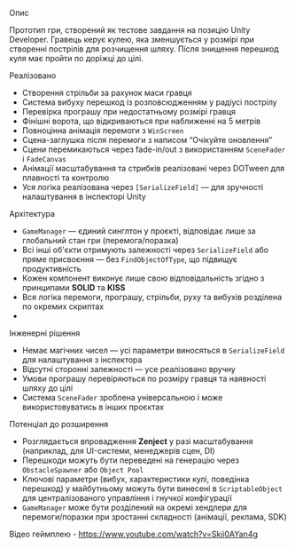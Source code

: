 Опис

Прототип гри, створений як тестове завдання на позицію Unity Developer. Гравець керує кулею, яка зменшується у розмірі при створенні пострілів для розчищення шляху. Після знищення перешкод куля має пройти по доріжці до цілі.

Реалізовано

- Створення стрільби за рахунок маси гравця
- Система вибуху перешкод із розповсюдженням у радіусі пострілу
- Перевірка програшу при недостатньому розмірі гравця
- Фінішні ворота, що відкриваються при наближенні на 5 метрів
- Повноцінна анімація перемоги з `WinScreen`
- Сцена-заглушка після перемоги з написом “Очікуйте оновлення”
- Сцени перемикаються через fade-in/out з використанням `SceneFader` і `FadeCanvas`
- Анімації масштабування та стрибків реалізовані через DOTween для плавності та контролю
- Уся логіка реалізована через `[SerializeField]` — для зручності налаштування в інспекторі Unity

Архітектура

- `GameManager` — єдиний синглтон у проєкті, відповідає лише за глобальний стан гри (перемога/поразка)
- Всі інші об'єкти отримують залежності через `SerializeField` або пряме присвоєння — без `FindObjectOfType`, що підвищує продуктивність
- Кожен компонент виконує лише свою відповідальність згідно з принципами **SOLID** та **KISS**
- Вся логіка перемоги, програшу, стрільби, руху та вибухів розділена по окремих скриптах
- 
Інженерні рішення

- Немає магічних чисел — усі параметри виносяться в `SerializeField` для налаштування з інспектора
- Відсутні сторонні залежності — усе реалізовано вручну
- Умови програшу перевіряються по розміру гравця та наявності шляху до цілі
- Система `SceneFader` зроблена універсальною і може використовуватись в інших проєктах

Потенціал до розширення

- Розглядається впровадження **Zenject** у разі масштабування (наприклад, для UI-системи, менеджерів сцен, DI)
- Перешкоди можуть бути переведені на генерацію через `ObstacleSpawner` або `Object Pool`
- Ключові параметри (вибух, характеристики кулі, поведінка перешкод) у майбутньому можуть бути винесені в `ScriptableObject` для централізованого управління і гнучкої конфігурації
- `GameManager` може бути розділений на окремі хендлери для перемоги/поразки при зростанні складності (анімації, реклама, SDK)


Відео геймплею - https://www.youtube.com/watch?v=Skii0AYan4g


